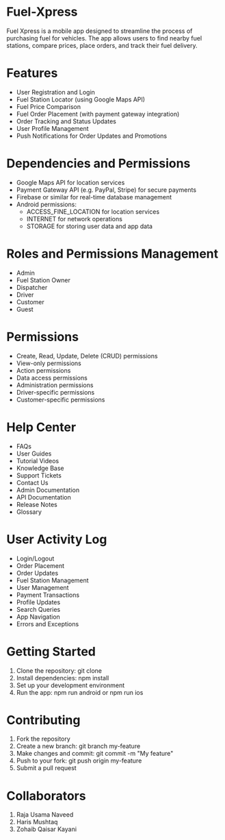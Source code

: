 # Fuel-Xpress

Fuel Xpress is a mobile app designed to streamline the process of purchasing fuel for vehicles. The app allows users to find nearby fuel stations, compare prices, place orders, and track their fuel delivery.




# Features

- User Registration and Login
- Fuel Station Locator (using Google Maps API)
- Fuel Price Comparison
- Fuel Order Placement (with payment gateway integration)
- Order Tracking and Status Updates
- User Profile Management
- Push Notifications for Order Updates and Promotions

# Dependencies and Permissions

- Google Maps API for location services
- Payment Gateway API (e.g. PayPal, Stripe) for secure payments
- Firebase or similar for real-time database management
- Android permissions:
    - ACCESS_FINE_LOCATION for location services
    - INTERNET for network operations
    - STORAGE for storing user data and app data

# Roles and Permissions Management

- Admin
- Fuel Station Owner
- Dispatcher
- Driver
- Customer
- Guest

# Permissions

- Create, Read, Update, Delete (CRUD) permissions
- View-only permissions
- Action permissions
- Data access permissions
- Administration permissions
- Driver-specific permissions
- Customer-specific permissions

# Help Center

- FAQs
- User Guides
- Tutorial Videos
- Knowledge Base
- Support Tickets
- Contact Us
- Admin Documentation
- API Documentation
- Release Notes
- Glossary

# User Activity Log

- Login/Logout
- Order Placement
- Order Updates
- Fuel Station Management
- User Management
- Payment Transactions
- Profile Updates
- Search Queries
- App Navigation
- Errors and Exceptions

# Getting Started

1. Clone the repository: git clone 
2. Install dependencies: npm install
3. Set up your development environment
4. Run the app: npm run android or npm run ios

# Contributing

1. Fork the repository
2. Create a new branch: git branch my-feature
3. Make changes and commit: git commit -m "My feature"
4. Push to your fork: git push origin my-feature
5. Submit a pull request


# Collaborators

1. Raja Usama Naveed
2. Haris Mushtaq
3. Zohaib Qaisar Kayani
